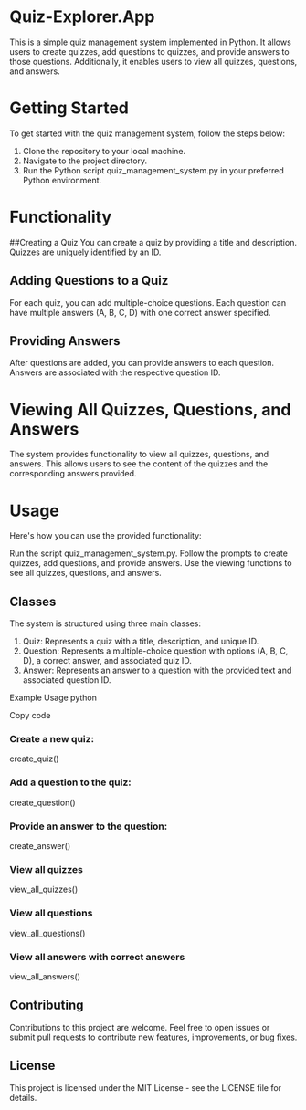 # Quiz-Explorer.App

This is a simple quiz management system implemented in Python. It allows users to create quizzes, add questions to quizzes, and provide answers to those questions. Additionally, it enables users to view all quizzes, questions, and answers.

# Getting Started
To get started with the quiz management system, follow the steps below:

1. Clone the repository to your local machine.
2. Navigate to the project directory.
3. Run the Python script quiz_management_system.py in your preferred Python environment.

# Functionality
##Creating a Quiz
You can create a quiz by providing a title and description. Quizzes are uniquely identified by an ID.

## Adding Questions to a Quiz
For each quiz, you can add multiple-choice questions. Each question can have multiple answers (A, B, C, D) with one correct answer specified.

## Providing Answers
After questions are added, you can provide answers to each question. Answers are associated with the respective question ID.

# Viewing All Quizzes, Questions, and Answers
The system provides functionality to view all quizzes, questions, and answers. This allows users to see the content of the quizzes and the corresponding answers provided.

# Usage
Here's how you can use the provided functionality:

Run the script quiz_management_system.py.
Follow the prompts to create quizzes, add questions, and provide answers.
Use the viewing functions to see all quizzes, questions, and answers.

## Classes
The system is structured using three main classes:

1. Quiz: Represents a quiz with a title, description, and unique ID.
2. Question: Represents a multiple-choice question with options (A, B, C, D), a correct answer, and associated quiz ID.
3. Answer: Represents an answer to a question with the provided text and associated question ID.

Example Usage
python

Copy code
### Create a new quiz:
create_quiz()

### Add a question to the quiz:
create_question()

### Provide an answer to the question:
create_answer()

### View all quizzes
view_all_quizzes()

### View all questions
view_all_questions()

### View all answers with correct answers
view_all_answers()

## Contributing
Contributions to this project are welcome. Feel free to open issues or submit pull requests to contribute new features, improvements, or bug fixes.

## License
This project is licensed under the MIT License - see the LICENSE file for details.

